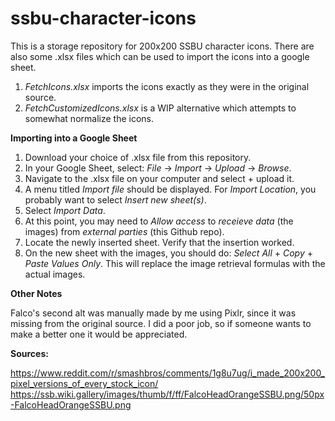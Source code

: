 # ssbu-character-icons
This is a storage repository for 200x200 SSBU character icons.
There are also some .xlsx files which can be used to import the icons into a google sheet.
1. _FetchIcons.xlsx_ imports the icons exactly as they were in the original source.
2. _FetchCustomizedIcons.xlsx_ is a WIP alternative which attempts to somewhat normalize the icons.

**Importing into a Google Sheet**
1. Download your choice of .xlsx file from this repository.
2. In your Google Sheet, select: _File_ -> _Import_ -> _Upload_ -> _Browse_.
3. Navigate to the .xlsx file on your computer and select + upload it.
4. A menu titled _Import file_ should be displayed. For _Import Location_, you probably want to select _Insert new sheet(s)_.
5. Select _Import Data_.
6. At this point, you may need to _Allow access_ to _receieve data_ (the images) from _external parties_ (this Github repo).
7. Locate the newly inserted sheet. Verify that the insertion worked.
8. On the new sheet with the images, you should do: _Select All_ + _Copy_ + _Paste Values Only_. This will replace the image retrieval formulas with the actual images.

**Other Notes**

Falco's second alt was manually made by me using Pixlr, since it was missing from the original source. I did a poor job, so if someone wants to make a better one it would be appreciated.

**Sources:**

https://www.reddit.com/r/smashbros/comments/1g8u7ug/i_made_200x200_pixel_versions_of_every_stock_icon/
https://ssb.wiki.gallery/images/thumb/f/ff/FalcoHeadOrangeSSBU.png/50px-FalcoHeadOrangeSSBU.png
